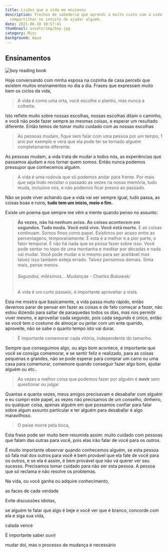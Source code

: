 ```yaml
---
title: Lições que a vida me ensionou
description: Trechos de sabedoria que aprendi a muito custo com a vida, e desejo
  compartilhar no intuito de ajudar alguém.
date: 2021-06-18 10:57:41
thumbnail: assets/img/boy.jpg
category: Misc
background: Aqua
---
```

## Ensinamentos

![boy reading book](assets/img/boy.jpg "boy reading book")

Hoje conversando com minha esposa na cozinha de casa percebi que existem muitos ensinamentos no dia a dia. Frases que expressam muito bem os ciclos da vida, 

> A vida é como uma orta, você escolhe o plantio, mas nunca a colheita.

Isto reflete muito sobre nossas escolhas, nossas escolhas ditam o caminho, e você não pode fazer sempre as mesmas coisas, e esperar um resultado diferente. Então temos de tomar muito cuidado com as nossas escolhas

> As pessoas mudam, fique sem falar com uma pessoa por um tempo, 1 ano por exemplo e verá que ela pode ter se tornado alguém completamente diferente.

As pessoas mudam, a vida trata de mudar a todos nós, as experiências que passamos ajudam a nos tornar quem somos. Então nunca podemos pressupor que conhecemos alguém.

> A vida é uma rodovia que só podemos andar para frente. Por mais que seja lindo revisitar o passado as vezes na nossa memória, tudo muda, inclusive nós, e não podemos ficar presos ao passado.

Não se pode viver achando que a vida vai ser sempre igual, tudo passa, as coisas boas e ruins, **tudo tem um inicio, meio e fim.** 

Existe um poema que sempre me vêm a mente quando penso no assunto:

> **Às vezes, não há nenhum aviso. As coisas acontecem em segundos. Tudo muda. Você está vivo. Você está morto.** E as coisas continuam. Somos finos como papel. Existimos por acaso entre as percentagens, temporariamente. E esta é a melhor e a pior parte, o fator temporal. E não há nada que se possa fazer sobre isso. Você pode sentar no topo de uma montanha e meditar por décadas e nada vai mudar. Você pode mudar a si mesmo para ser aceitável mas talvez isso também esteja errado. Talvez pensemos demais. Sinta mais, pense menos.
>
> ###### Segundos, milésimos... Mudanças - Charles Bukowski
>
> A vida é um curto passeio, é importante aproveitar a vista.

Esta me mostra que basicamente, a vida passa muito rápido, então devemos parar de pensar em fazer as coisas e de fato começar a fazer, não estou dizendo para saltar de paraquedas todos os dias, mas nos permitir viver mesmo, e aproveitar cada segundo, pois cada segundo é único, então se você tem o costume de almoçar ou jantar com um ente querido, aproveite, não se sabe o quanto tempo isto vai durar. 

> É importante comemorar cada vitória, independente do tamanho.

Sempre que conseguimos algo, ou algo bom acontece, é importante que você se consiga comemorar, e se sentir feliz e realizado, para as coisas pequenas e grandes, não se pode esperar para comprar um carro ou uma casa para comemorar, comemore quando conseguir fazer algo bom, ajudar alguém ou etc..

> As vezes a melhor coisa que podemos fazer por alguém é **ouvir** sem questionar ou julgar

Quantas e quanta vezes, meus amigos precisavam e desabafar com alguém e eu cumpri este papel, as vezes não precisamos de um conselho, dinheiro, ou qualquer coisa, apenas alguém em que possamos confiar para falar sobre algum assunto particular e ter alguém para desabafar é algo maravilhoso.

> O peixe morre pela boca, 

Esta frase pode ser muito bem resumida assim: muito cuidado com pessoas que falam das outras para você, pois elas irão falar de você para os outros.

É muito importante observar quando conhecemos alguém, se esta pessoa só fala mal dos outros para você é bem provável que ela fale de você para os outros, e se ela é assim, é bem provável que não vá querer ver seu sucesso. Precisamos tomar cuidado para não ser esta pessoa. A pessoa que só reclama e não resolve os problemas.



Na vida, ou você ganha ou adquire conhecimento,  

as faces de cada verdade

Evite discussões idiotas, 

se alguém te falar que algo é beje e você ver que é branco, concorde com ela e siga sua vida,

calada vence

É importante saber ouvir

mudar doi, mas o processo de mudança é necessário